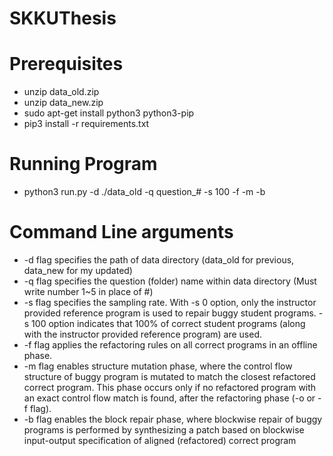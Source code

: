 # SKKUThesis
# Prerequisites 
* unzip data_old.zip
* unzip data_new.zip
* sudo apt-get install python3 python3-pip
* pip3 install -r requirements.txt
# Running Program
* python3 run.py -d ./data_old -q question_# -s 100 -f -m -b
# Command Line arguments
* -d flag specifies the path of data directory (data_old for previous, data_new for my updated)
* -q flag specifies the question (folder) name within data directory (Must write number 1~5 in place of #)
* -s flag specifies the sampling rate. With -s 0 option, only the instructor provided reference program is used to repair buggy student programs. -s 100 option indicates that 100% of correct student programs (along with the instructor provided reference program) are used.
* -f flag applies the refactoring rules on all correct programs in an offline phase. 
* -m flag enables structure mutation phase, where the control flow structure of buggy program is mutated to match the closest refactored correct program. This phase occurs only if no refactored program with an exact control flow match is found, after the refactoring phase (-o or -f flag).
* -b flag enables the block repair phase, where blockwise repair of buggy programs is performed by synthesizing a patch based on blockwise input-output specification of aligned (refactored) correct program
